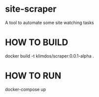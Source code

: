 # site-scraper
A tool to automate some site watching tasks 


# HOW TO BUILD

docker build -t klimdos/scraper:0.0.1-alpha .


# HOW TO RUN

docker-compose up

<!-- docker network create selenium
docker run -d -p 4444:4444 --shm-size="2g" --net selenium --name worker  selenium/standalone-firefox:4.1.2-20220217
docker run -d -v /home/sasha/site-scraper/src/config.py:/app/config.py --restart unless-stopped --net selenium --name scraper scraper -->

